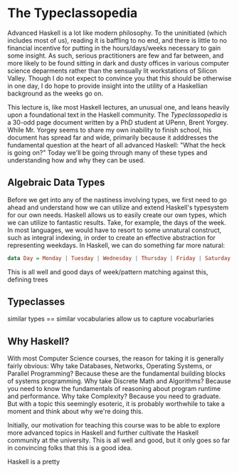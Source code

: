 # The Typeclassopedia
Advanced Haskell is a lot like modern philosophy. To the uninitiated (which includes most of us), reading it is baffling to no end, and there is little to no financial incentive for putting in the hours/days/weeks necessary to gain some insight. As such, serious practitioners are few and far between, and more likely to be found sitting in dark and dusty offices in various computer science deparments rather than the sensually lit workstations of Silicon Valley. Though I do not expect to convince you that this should be otherwise in one day, I do hope to provide insight into the utility of a Haskellian background as the weeks go on.

This lecture is, like most Haskell lectures, an unusual one, and leans heavily upon a foundational text in the Haskell community. The *Typeclassopedia* is a 30-odd page document written by a PhD student at UPenn, Brent Yorgey. While Mr. Yorgey seems to share my own inability to finish school, his document has spread far and wide, primarily because it adddresses the fundamental question at the heart of all advanced Haskell: "What the heck is going on?" Today we'll be going through many of these types and understanding how and why they can be used.
 
## Algebraic Data Types
Before we get into any of the nastiness involving types, we first need to go ahead and understand how we can utilize and extend Haskell's typesystem for our own needs. Haskell allows us to easily create our own types, which we can utilize to fantastic results. Take, for example, the days of the week. In most languages, we would have to resort to some unnatural construct, such as integral indexing, in order to create an effective abstraction for representing weekdays. In Haskell, we can do something far more natural:
```haskell
data Day = Monday | Tuesday | Wednesday | Thursday | Friday | Saturday | Sunday
```
This is all well and good
days of week/pattern matching against this,
defining trees 
## Typeclasses
similar types == similar vocabularies
allow us to capture vocaburlaries

## Why Haskell?
With most Computer Science courses, the reason for taking it is generally fairly obvious: Why take Databases, Networks, Operating Systems, or Parallel Programming? Because these are the fundamental building blocks of systems programming. Why take Discrete Math and Algorithms? Because you need to know the fundamentals of reasoning about program runtime and performance. Why take Complexity? Because you need to graduate. But with a topic this seemingly esoteric, it is probably worthwhile to take a moment and think about why we're doing this.

Initially, our motivation for teaching this course was to be able to explore more advanced topics in Haskell and further cultivate the Haskell community at the university. This is all well and good, but it only goes so far in convincing folks that this is a good idea.

Haskell is a pretty 
